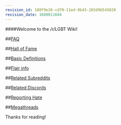 ```yaml
---
revision_id: 180f9e26-cd70-11ed-9b43-265d96545020
revision_date: 1680011684
---
```


####Welcome to the /r/LGBT Wiki!

##[FAQ](https://www.reddit.com/r/lgbt/wiki/faq)

##[Hall of Fame](https://www.reddit.com/r/lgbt/wiki/hall_of_fame/)

##[Basic Definitions](https://www.reddit.com/r/lgbt/wiki/definitions)

##[Flair info](https://www.reddit.com/r/lgbt/wiki/flair)

##[Related Subreddits](https://www.reddit.com/r/lgbt/wiki/related)

##[Related Discords](https://old.reddit.com/r/lgbt/wiki/discord)

##[Reporting Hate](https://www.reddit.com/r/lgbt/wiki/reports/)

##[Megathreads](https://www.reddit.com/r/lgbt/wiki/megathreads/)

Thanks for reading!